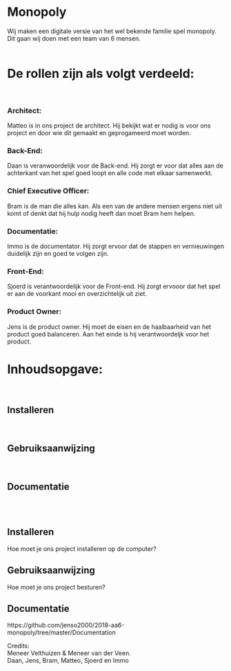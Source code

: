 # Monopoly 

Wij maken een digitale versie van het wel bekende familie spel monopoly. <br>
Dit gaan wij doen met een team van 6 mensen. <br>
<br>
# De rollen zijn als volgt verdeeld: <br>
<br>
<H3> Architect:</H3>  Matteo is in ons project de architect. Hij bekijkt wat er nodig is voor ons project en door wie dit gemaakt en geprogameerd moet worden. <br>

<H3>Back-End:</H3> Daan is veranwoordelijk voor de Back-end. Hij zorgt er voor dat alles aan de achterkant van het spel goed loopt en alle code met elkaar samenwerkt. <br>

<H3>Chief Executive Officer:</H3> Bram is de man die alles kan. Als een van de andere mensen ergens niet uit komt of denkt dat hij hulp nodig heeft dan moet Bram hem helpen. <br>

<H3>Documentatie:</H3> Immo is de documentator. Hij zorgt ervoor dat de stappen en vernieuwingen duidelijk zijn en goed te volgen zijn.

<H3>Front-End:</H3> Sjoerd is verantwoordelijk voor de Front-end. Hij zorgt ervooor dat het spel er aan de voorkant mooi en overzichtelijk uit ziet. <br>

<H3>Product Owner:</H3> Jens is de product owner. Hij moet de eisen en de haalbaarheid van het product goed balanceren. Aan het einde is hij verantwoordeljk voor het product. <br>

<h1>Inhoudsopgave:</h1> <br>
<h2>Installeren </h2><br>
<h2>Gebruiksaanwijzing</h2><br>
<h2>Documentatie</h2><br>

<br>
<h2>Installeren </h2>
Hoe moet je ons project installeren op de computer?


<h2>Gebruiksaanwijzing</h2>
Hoe moet je ons project besturen?


<h2>Documentatie</h2>
https://github.com/jenso2000/2018-aa6-monopoly/tree/master/Documentation<br>


Credits: <br>
Meneer Velthuizen & Meneer van der Veen. <br>
Daan, Jens, Bram, Matteo, Sjoerd en Immo<br>

